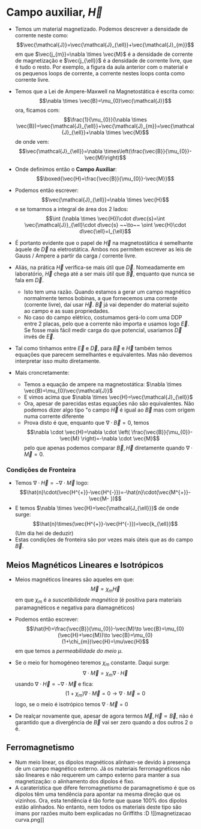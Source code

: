 # Campo auxiliar, $\vec{H}$
- Temos um material magnetizado. Podemos descrever a densidade de corrente neste como:
$$\vec{\mathcal{J}}=\vec{\mathcal{J}_{\ell}}+\vec{\mathcal{J}_{m}}$$
em que $\vec{j_{m}}=\nabla \times \vec{M}$ é a densidade de corrente de magnetização e $\vec{j_{\ell}}$ é a densidade de corrente livre, que é tudo o resto. Por exemplo, a figura da aula anterior com o material e os pequenos loops de corrente, a corrente nestes loops conta como corrente livre.

- Temos que a Lei de Ampere-Maxwell na Magnetostática é escrita como:
$$\nabla \times \vec{B}=\mu_{0}\vec{\mathcal{J}}$$
ora, ficamos com:
$$\frac{1}{\mu_{0}}(\nabla \times \vec{B})=\vec{\mathcal{J}_{\ell}}+\vec{\mathcal{J}_{m}}=\vec{\mathcal{J}_{\ell}}+\nabla \times \vec{M}$$
de onde vem:
$$\vec{\mathcal{J}_{\ell}}=\nabla \times\left(\frac{\vec{B}}{\mu_{0}}-\vec{M}\right)$$
- Onde definimos então o **Campo Auxiliar**:
$$\boxed{\vec{H}=\frac{\vec{B}}{\mu_{0}}-\vec{M}}$$
- Podemos então escrever:
$$\vec{\mathcal{J}_{\ell}}=\nabla \times \vec{H}$$
e se tomarmos a integral de área dos 2 lados:
$$\int (\nabla \times \vec{H})\cdot d\vec{s}=\int \vec{\mathcal{J}}_{\ell}\cdot d\vec{s} ~~\to~~ \oint \vec{H}\cdot d\vec{\ell}=I_{\ell}$$

- É portanto evidente que o papel de $\vec{H}$ na magnetostática é semelhante àquele de $\vec{D}$ na eletrostática. Ambos nos permitem escrever as leis de Gauss / Ampere a partir da carga / corrente livre.
- Aliás, na prática $\vec{H}$ verifica-se mais útil que $\vec{D}$. Nomeadamente em laboratório, $\vec{H}$ chega até a ser mais útil que $\vec{B}$, enquanto que nunca se fala em $\vec{D}$. 
    - Isto tem uma razão. Quando estamos a gerar um campo magnético normalmente temos bobinas, a que fornecemos uma corrente (corrente livre), daí usar $\vec{H}$. $\vec{B}$ já vai depender do material sujeito ao campo e as suas propriedades. 
    - No caso do campo elétrico, costumamos gerá-lo com uma DDP entre 2 placas, pelo que a corrente não importa e usamos logo $\vec{E}$. Se fosse mais fácil medir carga do que potencial, usariamos $\vec{D}$ invés de $\vec{E}$.

- Tal como tínhamos entre $\vec{E}$ e $\vec{D}$, para $\vec{B}$ e $\vec{H}$ também temos equações que parecem semelhantes e equivalentes. Mas não devemos interpretar isso muito diretamente.
- Mais croncretamente:
    - Temos a equação de ampere na magnetostática: $\nabla \times \vec{B}=\mu_{0}\vec{\mathcal{J}}$
    - E vimos acima que $\nabla \times \vec{H}=\vec{\mathcal{J}_{\ell}}$ 
    - Ora, apesar de parecidas estas equações não são equivalentes. Não podemos dizer algo tipo "o campo $\vec{H}$ é igual ao $\vec{B}$ mas com origem numa corrente diferente
    - Prova disto é que, enquanto que $\nabla\cdot\vec{B}=0$, temos $$\nabla \cdot \vec{H}=\nabla \cdot \left( \frac{\vec{B}}{\mu_{0}}-\vec{M} \right)=-\nabla \cdot \vec{M}$$ pelo que apenas podemos comparar $\vec{B},\vec{H}$ diretamente quando $\nabla\cdot\vec{M}=0$.

### Condições de Fronteira
- Temos $\nabla\cdot\vec{H}=-\nabla\cdot\vec{M}$ logo:
$$\hat{n}\cdot(\vec{H^{+}}-\vec{H^{-}})=-\hat{n}\cdot(\vec{M^{+}}-\vec{M- })$$
- E temos $\nabla \times \vec{H}=\vec{\mathcal{J_{\ell}}}$ de onde surge:
$$\hat{n}\times(\vec{H^{+}}-\vec{H^{-}})=\vec{k_{\ell}}$$
(Um dia hei de deduzir)
- Estas condições de fronteira são por vezes mais úteis que as do campo $\vec{B}$.

## Meios Magnéticos Lineares e Isotrópicos
- Meios magnéticos lineares são aqueles em que:
$$\vec{M}=\chi_{m}\vec{H}$$em que $\chi_{m}$ é a *suscetibilidade magnética* (é positiva para materiais paramagnéticos e negativa para diamagnéticos)

- Podemos então escrever:
$$\hat{H}=\frac{\vec{B}}{\mu_{0}}-\vec{M}\to \vec{B}=\mu_{0}(\vec{H}+\vec{M})\to \vec{B}=\mu_{0}(1+\chi_{m})\vec{H}=\mu\vec{H}$$
em que temos a *permeabilidade do meio* $\mu$.

- Se o meio for homogéneo teremos $\chi_{m}$ constante. Daqui surge:
$$\nabla\cdot\vec{M}=\chi_{m}\nabla\cdot\vec{H}$$
usando $\nabla\cdot\vec{H}=-\nabla\cdot\vec{M}$ e fica:
$$(1+\chi_{m})\nabla\cdot\vec{M}=0\to\nabla\cdot\vec{M}=0$$
logo, se o meio é isotrópico temos $\nabla\cdot\vec{M}=0$
- De realçar novamente que, apesar de agora termos $\vec{M},\vec{H}\propto\vec{B}$, não é garantido que a divergência de $\vec{B}$ vai ser zero quando a dos outros 2 o é.

## Ferromagnetismo
- Num meio linear, os dipolos magnéticos alinham-se devido à presença de um campo magnético externo. Já os materiais ferromagnéticos não são lineares e não requerem um campo externo para manter a sua magnetização: o alinhamento dos dipolos é fixo.
- A caraterística que difere ferromagnetismo de paramagnetismo é que os dipolos têm uma tendência para apontar na mesma direção que os vizinhos. Ora, esta tendência é tão forte que quase 100% dos dipolos estão alinhados. No entanto, nem todos os materiais deste tipo são ímans por razões muito bem explicadas no Griffiths :D
![[magnetizacao curva.png]]
